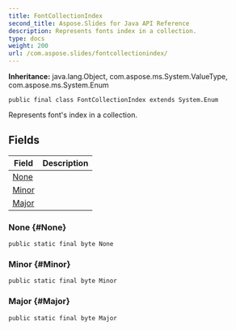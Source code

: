 ```yaml
---
title: FontCollectionIndex
second_title: Aspose.Slides for Java API Reference
description: Represents fonts index in a collection.
type: docs
weight: 200
url: /com.aspose.slides/fontcollectionindex/
---
```

**Inheritance:**
java.lang.Object, com.aspose.ms.System.ValueType, com.aspose.ms.System.Enum
```
public final class FontCollectionIndex extends System.Enum
```

Represents font's index in a collection.
## Fields

| Field | Description |
| --- | --- |
| [None](#None) |  |
| [Minor](#Minor) |  |
| [Major](#Major) |  |
### None {#None}
```
public static final byte None
```




### Minor {#Minor}
```
public static final byte Minor
```




### Major {#Major}
```
public static final byte Major
```




